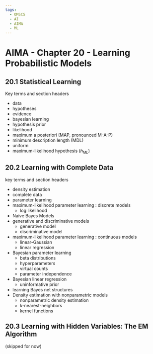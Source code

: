 ```yaml
---
tags:
  - OMSCS
  - AI
  - AIMA
  - ML
---
```

# AIMA - Chapter 20 - Learning Probabilistic Models

## 20.1 Statistical Learning
Key terms and section headers
- data
- hypotheses
- evidence
- bayesian learning
- hypothesis prior
- likelihood
- maximum a posteriori (MAP, pronounced M-A-P)
- minimum description length (MDL)
- uniform
- maximum-likelihood hypothesis ($h_{ML}$)

## 20.2 Learning with Complete Data
key terms and section headers
- density estimation
- complete data
- parameter learning
- maximum-likelihood parameter learning : discrete models
	- log likelihood
- Naive Bayes Models
- generative and discriminative models
	- generative model
	- discriminative model
- maximum-likelihood parameter learning : continuous models
	- linear-Gaussian
	- linear regression
- Bayesian parameter learning
	- beta distributions
	- hyperparameters
	- virtual counts
	- parameter independence
- Bayesian linear regression
	- uninformative prior
- learning Bayes net structures
- Density estimation with nonparametric models
	- nonparametric density estimation
	- k-nearest-neighbors
	- kernel functions

## 20.3 Learning with Hidden Variables: The EM Algorithm
(skipped for now)